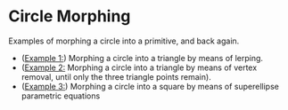 # Circle Morphing #

Examples of morphing a circle into a primitive, and back again.

* ([Example 1:](https://github.com/Carla-de-Beer/P5js/blob/master/Circle%20Morphing/Circle%20Morph%20Lerp/sketch.js)) Morphing a circle into a triangle by means of lerping.
* ([Example 2:](https://github.com/Carla-de-Beer/P5js/blob/master/Circle%20Morphing/Circle%20Morph%20Vertex%20Removal/sketch.js) Morphing a circle into a triangle by means of vertex removal, until only the three triangle points remain).
* ([Example 3:](https://github.com/Carla-de-Beer/P5js/blob/master/Circle%20Morphing/Circle%20Morph%20SuperEllipse/sketch.js)) Morphing a circle into a square by means of superellipse parametric equations
